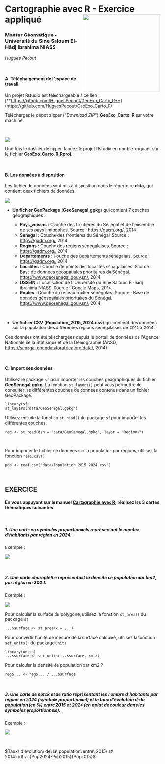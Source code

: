 # Cartographie avec R - Exercice appliqué <img src="img/logo.png" align="right" width="250"/>

### Master Géomatique - Université du Sine Saloum El-Hâdj Ibrahima NIASS

*Hugues Pecout*

</br>

#### **A. Téléchargement de l’espace de travail**

Un projet Rstudio est téléchargeable à ce lien : [**https://github.com/HuguesPecout/GeoExo_Carto_R**](https://github.com/HuguesPecout/GeoExo_Carto_R)

Téléchargez le dépot zipper ("*Download ZIP*") **GeoExo_Carto_R** sur votre machine.   

</br>

![](img/download.png)

Une fois le dossier dézipper, lancez le projet Rstudio en double-cliquant sur le fichier **GeoExo_Carto_R.Rproj**.

</br>

#### **B. Les données à disposition**


Les fichier de données sont mis à disposition dans le répertoire **data**, qui contient deux fichiers de données.

![](img/data.png)


- **Un fichier GeoPackage** (**GeoSenegal.gpkg**) qui contient 7 couches géographiques :

    - **Pays_voisins** : Couche des frontières du Sénégal et de l'ensemble de ses pays limitrophes. Source : https://gadm.org/, 2014   
    - **Senegal** : Couche des frontières du Sénégal. Source : https://gadm.org/, 2014   
    - **Regions** : Couche des régions sénégalaises. Source : https://gadm.org/, 2014   
    - **Departements** : Couche des Departements sénégalais. Source : https://gadm.org/, 2014   
    - **Localites** : Couche de points des localités sénagalaises. Source : Base de données géospatiales prioritaires du Sénégal. https://www.geosenegal.gouv.sn/, 2014.  
    - **USSEIN** : Localisation de L'Université du Sine Saloum El-hâdj ibrahima NIASS. Source : Google Maps, 2014. 
    - **Routes** : Couche du réseau routier sénégalais. Source : Base de données géospatiales prioritaires du Sénégal. https://www.geosenegal.gouv.sn/, 2014. 

</br>

- **Un fichier CSV** (**Population_2015_2024.csv**) qui contient des données sur la population des différentes régions sénégalaises de 2015 à 2014.

Ces données ont été téléchargées depuis le portail de données de l'Agence Nationale de la Statisique et de la Démographie (ANSD, https://senegal.opendataforafrica.org/data/, 2014)


</br>


#### **C. Import des données**

Utilisez le package `sf` pour importer les couches géographiques du fichier **GeoSenegal.gpkg**. La fonction `st_layers()` peut vous permettre de consulter les différentes couches de données contenus dans un fichier GeoPackage.

    library(sf)
    st_layers("data/GeoSenegal.gpkg")
    

Utilisez ensuite la fonction `st_read()`  du package `sf` pour importer les différentes couches.

    reg <- st_read(dsn = "data/GeoSenegal.gpkg", layer = "Regions")
    
</br>


Pour importer le fichier de données sur la population par régions, utilisez la fonction `read.csv()`
    

    pop <- read.csv("data/Population_2015_2024.csv")


</br>

## **EXERCICE**

#### **En vous appuyant sur le manuel [Cartographie avec R](https://rcarto.github.io/cartographie_avec_r/), réalisez les 3 cartes thématiques suivantes.**

</br>

##### 1. Une carte en symboles proportionnels représentant le nombre d'habitants par région en 2024. 

Exemple :

![](img/carte_1.png)

</br>

##### 2. Une carte choroplèthe représentant la densité de population par km2, par région en 2024. 

Exemple :

![](img/carte_2.png)

Pour calculer la surface du polygone, utilisez la fonction `st_area()` du package `sf` 

    ...$surface <- st_area(x = ...) 
    
Pour convertir l'unité de mesure de la surface calculée, utilisez la fonction  `set_units()` du package `units`
    
    library(units)
    ...$surface <- set_units(...$surface, km^2)
    
    
Pour calculer la densité de population par km2 ?
    
    reg$... <- reg$... / ...$surface


</br>


##### 3. Une carte de sotck et de ratio représentant les nombre d'habitants par région en 2024 (symbole proportionnel) et le taux d'évolution de la population (en %) entre 2015 et 2024 (en aplat de couleur dans les symboles proportionnels). 

Exemple :

![](img/carte_3.png)

</br>

$Taux\ d'évolution\ de\ la\ population\ entre\ 2015\ et\ 2014=\dfrac{Pop2024-Pop2015}{Pop2015}$



